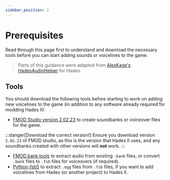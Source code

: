 ```yaml
---
sidebar_position: 1
---
```


# Prerequisites

Read through this page first to understand and download the necessary tools before you can start adding sounds or voicelines to the game.

> Parts of this guidance were adapted from [AlexKage's HadesAudioHelper](https://github.com/AlexKage69/HadesAudioHelper) for Hades.

## Tools

You should download the following tools before starting to work on adding new voicelines to the game (in addition to any software already required for modding Hades II):

- [FMOD Studio version 2.02.23](https://fmod.com/download#fmodstudio) to create soundbanks or voiceover files for the game.

:::danger[Download the correct version!]
Ensure you download version `2.02.23` of FMOD studio, as this is the version that Hades II uses, and any soundbanks created with other versions will **not** work.
:::

- [FMOD bank tools](https://www.nexusmods.com/rugbyleaguelive3/mods/2?tab=description) to extract audio from existing `.bank` files, or convert `.bank` files to `.fsb` files for voiceovers (if required).
- [Python-fsb5](https://github.com/HearthSim/python-fsb5/releases/latest) to extract `.ogg` files from `.fsb` files, if you want to add voicelines from Hades (or another project) to Hades II.
